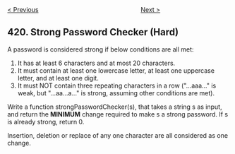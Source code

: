 <!--|This file generated by command(leetcode description); DO NOT EDIT.    |-->
<!--+----------------------------------------------------------------------+-->
<!--|@author    Openset <openset.wang@gmail.com>                           |-->
<!--|@link      https://github.com/openset                                 |-->
<!--|@home      https://github.com/openset/leetcode                        |-->
<!--+----------------------------------------------------------------------+-->

[< Previous](https://github.com/openset/leetcode/tree/master/problems/battleships-in-a-board "Battleships in a Board")
　　　　　　　　　　　　　　　　
[Next >](https://github.com/openset/leetcode/tree/master/problems/maximum-xor-of-two-numbers-in-an-array "Maximum XOR of Two Numbers in an Array")

## 420. Strong Password Checker (Hard)

<p>A password is considered strong if below conditions are all met:</p>

<ol>
<li> It has at least 6 characters and at most 20 characters. </li>
<li> It must contain at least one lowercase letter, at least one uppercase letter, and at least one digit. </li>
<li> It must NOT contain three repeating characters in a row ("...aaa..." is weak, but "...aa...a..." is strong, assuming other conditions are met). </li>
</ol>

<p>Write a function strongPasswordChecker(s), that takes a string s as input, and return the <b>MINIMUM</b> change required to make s a strong password. If s is already strong, return 0.</p>

<p>Insertion, deletion or replace of any one character are all considered as one change.</p>
